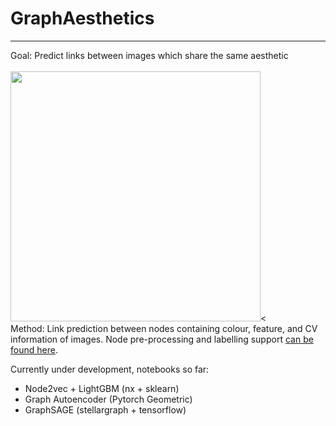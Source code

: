 # GraphAesthetics
---
Goal: Predict links between images which share the same aesthetic <br />
 <br /> <img src="https://github.com/kokostino/GraphAesthetics/blob/main/bsp.png" width="400" /><<br />
Method: Link prediction between nodes containing colour, feature, and CV information of images. Node pre-processing and labelling support [can be found here](https://github.com/kokostino/GraphAesthetics-PreProcessing).

Currently under development, notebooks so far:

- Node2vec + LightGBM (nx + sklearn)
- Graph Autoencoder (Pytorch Geometric)
- GraphSAGE (stellargraph + tensorflow)
